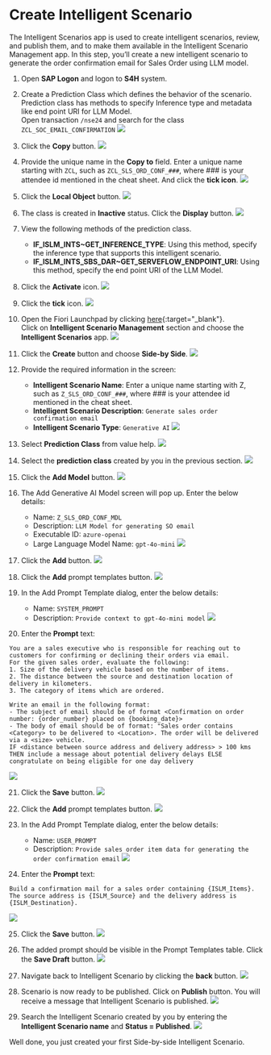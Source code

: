 # Create Intelligent Scenario

The Intelligent Scenarios app is used to create intelligent scenarios, review, and publish them, and to make them available in the Intelligent Scenario Management app.
In this step, you’ll create a new intelligent scenario to generate the order confirmation email for Sales Order using LLM model.

1. Open **SAP Logon** and logon to **S4H** system.
2. Create a Prediction Class which defines the behavior of the scenario. Prediction class has methods to specify Inference type and metadata like end point URI for LLM Model. <br/>Open transaction `/nse24` and search for the class `ZCL_SOC_EMAIL_CONFIRMATION`
![](./images/1.png)
3. Click the **Copy** button.
![](./images/2.png)

4. Provide the unique name in the **Copy to** field. Enter a unique name starting with `ZCL`, such as `ZCL_SLS_ORD_CONF_###`, where ### is your attendee id mentioned in the cheat sheet. And click the **tick icon**.
![](./images/3.png)
5. Click the **Local Object** button.
![](./images/4.png)
6. The class is created in **Inactive** status. Click the **Display** button.
![](./images/5.png)
7. View the following methods of the prediction class.
   - **IF_ISLM_INTS~GET_INFERENCE_TYPE**: Using this method, specify the inference type that supports this intelligent scenario.
   - **IF_ISLM_INTS_SBS_DAR~GET_SERVEFLOW_ENDPOINT_URI**: Using this method, specify the end point URI of the LLM Model.

8. Click the **Activate** icon.
![](./images/6.png)
9. Click the **tick** icon.
![](./images/7.png)
10. Open the Fiori Launchpad by clicking [here](https://18.214.3.29:44301/sap/bc/ui5_ui5/ui2/ushell/shells/abap/FioriLaunchpad.html?sap-client=100&sap-language=EN#Shell-home){:target="\_blank"}.<br/>Click on **Intelligent Scenario Management** section and choose the **Intelligent Scenarios** app. 
![](./images/IntelligentScenariosApp.png)
11. Click the **Create** button and choose **Side-by Side**.
![](./images/CreateSBS.png)
12. Provide the required information in the screen:
    - **Intelligent Scenario Name**: Enter a unique name starting with Z, such as `Z_SLS_ORD_CONF_###`, where ### is your attendee id mentioned in the cheat sheet.
    - **Intelligent Scenario Description**: `Generate sales order confirmation email`
    - **Intelligent Scenario Type**: `Generative AI`
      ![](./images/8.png)

13. Select **Prediction Class** from value help.
    ![](./images/9.png)

14. Select the **prediction class** created by you in the previous section.
    ![](./images/10.png)

15. Click the **Add Model** button.
    ![](./images/11.png)

16. The Add Generative AI Model screen will pop up. Enter the below details:
    - Name: `Z_SLS_ORD_CONF_MDL`
    - Description: `LLM Model for generating SO email`
    - Executable ID: `azure-openai`
    - Large Language Model Name: `gpt-4o-mini`
    ![](./images/add_model.png)

17. Click the **Add** button.
    ![](./images/ClickAddButtonInAddGenAIModelDialog.png)

18. Click the **Add** prompt templates button.
    ![](./images/ClickAddPromptButton1.png)

19. In the Add Prompt Template dialog, enter the below details:
    - Name: `SYSTEM_PROMPT`
    - Description: `Provide context to gpt-4o-mini model`
    ![](./images/EnterSystemPromptNameAndDescription.png)

20. Enter the **Prompt** text:
```
You are a sales executive who is responsible for reaching out to customers for confirming or declining their orders via email.
For the given sales order, evaluate the following:
1. Size of the delivery vehicle based on the number of items.
2. The distance between the source and destination location of delivery in kilometers.
3. The category of items which are ordered.

Write an email in the following format:
- The subject of email should be of format <Confirmation on order number: {order_number} placed on {booking_date}>
- The body of email should be of format: "Sales order contains <Category> to be delivered to <Location>. The order will be delivered via a <size> vehicle.
IF <distance between source address and delivery address> > 100 kms THEN include a message about potential delivery delays ELSE congratulate on being eligible for one day delivery
```
![](./images/EnterSystemPrompt.png)

21. Click the **Save** button.
    ![](./images/SaveSystemPrompt.png)

22. Click the **Add** prompt templates button.
    ![](./images/ClickAddPromptButton2.png)

23. In the Add Prompt Template dialog, enter the below details:
    - Name: `USER_PROMPT`
    - Description: `Provide sales order item data for generating the order confirmation email`
    ![](./images/19.png)

24. Enter the **Prompt** text:
```
Build a confirmation mail for a sales order containing {ISLM_Items}. The source address is {ISLM_Source} and the delivery address is {ISLM_Destination}.
```
![](./images/20.png)

25. Click the **Save** button.
    ![](./images/21.png)

26. The added prompt should be visible in the Prompt Templates table. Click the **Save Draft** button.
    ![](./images/SaveDraftModel.png)

27. Navigate back to Intelligent Scenario by clicking the **back** button.
    ![](./images/NavigateBackToDraftScenario.png)

28. Scenario is now ready to be published. Click on **Publish** button. You will receive a message that Intelligent Scenario is published.
    ![](./images/24.png)

29. Search the Intelligent Scenario created by you by entering the **Intelligent Scenario name** and **Status = Published**.
    ![](./images/25.png)

Well done, you just created your first Side-by-side Intelligent Scenario.
